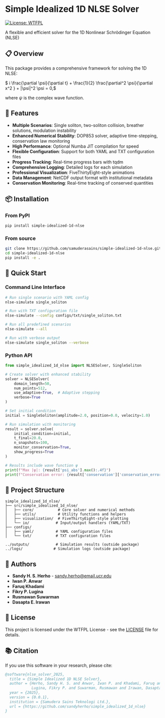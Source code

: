 # Simple Idealized 1D NLSE Solver

[![License: WTFPL](https://img.shields.io/badge/License-WTFPL-brightgreen.svg)](http://www.wtfpl.net/about/)


A flexible and efficient solver for the 1D Nonlinear Schrödinger Equation (NLSE)

## 📋 Overview

This package provides a comprehensive framework for solving the 1D NLSE:

$ i \frac{\partial \psi}{\partial t} + \frac{1}{2} \frac{\partial^2 \psi}{\partial x^2 } + |\psi|^2 \psi = 0,$

where $\psi$ is the complex wave function.

## 🚀 Features

- **Multiple Scenarios**: Single soliton, two-soliton collision, breather solutions, modulation instability
- **Enhanced Numerical Stability**: DOP853 solver, adaptive time-stepping, conservation law monitoring
- **High Performance**: Optional Numba JIT compilation for speed
- **Flexible Configuration**: Support for both YAML and TXT configuration files
- **Progress Tracking**: Real-time progress bars with tqdm
- **Comprehensive Logging**: Detailed logs for each simulation
- **Professional Visualization**: FiveThirtyEight-style animations
- **Data Management**: NetCDF output format with institutional metadata
- **Conservation Monitoring**: Real-time tracking of conserved quantities

## 📦 Installation

### From PyPI

```bash
pip install simple-idealized-1d-nlse
```


### From source

```bash
git clone https://github.com/samuderasains/simple-idealized-1d-nlse.git
cd simple-idealized-1d-nlse
pip install -e .
```

## 🎯 Quick Start

### Command Line Interface

```bash
# Run single scenario with YAML config
nlse-simulate single_soliton

# Run with TXT configuration file
nlse-simulate --config configs/txt/single_soliton.txt

# Run all predefined scenarios
nlse-simulate --all

# Run with verbose output
nlse-simulate single_soliton --verbose
```

### Python API

```python
from simple_idealized_1d_nlse import NLSESolver, SingleSoliton

# Create solver with enhanced stability
solver = NLSESolver(
    domain_length=50, 
    num_points=512, 
    use_adaptive=True,  # Adaptive stepping
    verbose=True
)

# Set initial condition
initial = SingleSoliton(amplitude=2.0, position=0.0, velocity=1.0)

# Run simulation with monitoring
result = solver.solve(
    initial_condition=initial,
    t_final=20.0,
    n_snapshots=100,
    monitor_conservation=True,
    show_progress=True
)

# Results include wave function ψ
print(f"Max |ψ|: {result['psi_abs'].max():.4f}")
print(f"Conservation error: {result['conservation']['conservation_error']:.2e}")
```

## 📁 Project Structure

```
simple_idealized_1d_nlse/
├── src/simple_idealized_1d_nlse/
│   ├── core/           # Core solver and numerical methods
│   ├── utils/          # Utility functions and helpers
│   ├── visualization/  # FiveThirtyEight-style plotting
│   └── io/            # Input/output handlers (YAML/TXT)
├── configs/           
│   ├── yaml/          # YAML configuration files
│   └── txt/           # TXT configuration files

../outputs/            # Simulation results (outside package)
../logs/              # Simulation logs (outside package)
```


## 👥 Authors

- **Sandy H. S. Herho** - sandy.herho@email.ucr.edu
- **Iwan P. Anwar** 
- **Faruq Khadami** 
- **Fikry P. Lugina** 
- **Rusmawan Suwarman** 
- **Dasapta E. Irawan** 

## 📄 License

This project is licensed under the WTFPL License - see the [LICENSE](LICENSE) file for details.

## 📚 Citation

If you use this software in your research, please cite:

```bibtex
@software{nlse_solver_2025,
  title = {Simple Idealized 1D NLSE Solver},
  author = {Herho, Sandy H. S. and Anwar, Iwan P. and Khadami, Faruq and 
            Lugina, Fikry P. and Suwarman, Rusmawan and Irawan, Dasapta E.},
  year = {2025},
  version = {0.0.1},
  institution = {Samudera Sains Teknologi Ltd.},
  url = {https://github.com/sandyherho/simple_idealized_1d_nlse}
}
```
